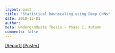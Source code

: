 ```yaml
---
layout: post
title: "Statistical Downscaling using Deep CNNs"
date: 2018-12-01
author:
meta: Undergraduate Thesis - Phase I, Autumn
comments: false
---
```


<a href="/docs/btp1_report.pdf" >[Report]</a>
<a href="/docs/btp1_poster.pdf" >[Poster]</a>
